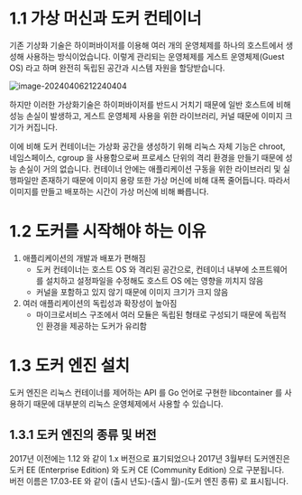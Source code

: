 # 1.1 가상 머신과 도커 컨테이너

  기존 기상화 기술은 하이퍼바이저를 이용해 여러 개의 운영체제를 하나의 호스트에서 생성해 사용하는 방식이었습니다. 이렇게 관리되는 운영체제를 게스트 운영체제(Guest OS) 라고 하며 완전히 독립된 공간과 시스템 자원을 할당받습니다.

  ![image-20240406212240404](images/1장_도커란/image-20240406212240404.png)

  하지만 이러한 가상화기술은 하이퍼바이저를 반드시 거치기 때문에 일반 호스트에 비해 성능 손실이 발생하고, 게스트 운영체제 사용을 위한 라이브러리, 커널 때문에 이미지 크기가 커집니다.

  이에 비해 도커 컨테이너는 가상화 공간을 생성하기 위해 리눅스 자체 기능은 chroot, 네임스페이스, cgroup 을 사용함으로써 프로세스 단위의 격리 환경을 만들기 때문에 성능 손실이 거의 없습니다. 컨테이너 안에는 애플리케이션 구동을 위한 라이브러리 및 실행파일만 존재하기 때문에 이미지 용량 또한 가상 머신에 비해 대폭 줄어듭니다. 따라서 이미지를 만들고 배포하는 시간이 가상 머신에 비해 빠릅니다.

# 1.2 도커를 시작해야 하는 이유

1. 애플리케이션의 개발과 배포가 편해짐
   - 도커 컨테이너는 호스트 OS 와 격리된 공간으로, 컨테이너 내부에 소프트웨어를 설치하고 설정파일을 수정해도 호스트 OS 에는 영향을 끼치지 않음
   - 커널을 포함하고 있지 않기 때문에 이미지 크기가 크지 않음
2. 여러 애플리케이션의 독립성과 확장성이 높아짐
   - 마이크로서비스 구조에서 여러 모듈은 독립된 형태로 구성되기 때문에 독립적인 환경을 제공하는 도커가 유리함

# 1.3 도커 엔진 설치

  도커 엔진은 리눅스 컨테이너를 제어하는 API 를 Go 언어로 구현한 libcontainer 를 사용하기 때문에 대부분의 리눅스 운영체제에서 사용할 수 있습니다.

## 1.3.1 도커 엔진의 종류 및 버전

  2017년 이전에는 1.12 와 같이 1.x 버전으로 표기되었으나 2017년 3월부터 도커엔진은 도커 EE (Enterprise Edition) 와 도커 CE (Community Edition) 으로 구분됩니다. 버전 이름은 17.03-EE 와 같이 (출시 년도)-(출시 월)-(도커 엔진 종류) 로 표시됩니다.

